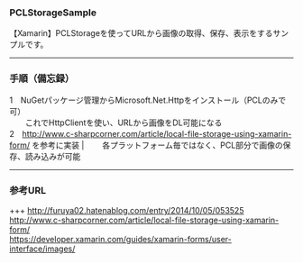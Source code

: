 ### PCLStorageSample
【Xamarin】PCLStorageを使ってURLから画像の取得、保存、表示をするサンプルです。

---

### 手順（備忘録）
1　NuGetパッケージ管理からMicrosoft.Net.Httpをインストール（PCLのみで可）  
　　これでHttpClientを使い、URLから画像をDL可能になる  
2　http://www.c-sharpcorner.com/article/local-file-storage-using-xamarin-form/  を参考に実装  |
　　各プラットフォーム毎ではなく、PCL部分で画像の保存、読み込みが可能


---

### 参考URL

+++
http://furuya02.hatenablog.com/entry/2014/10/05/053525  
http://www.c-sharpcorner.com/article/local-file-storage-using-xamarin-form/  
https://developer.xamarin.com/guides/xamarin-forms/user-interface/images/
